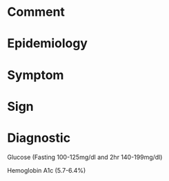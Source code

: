 # Comment

# Epidemiology

# Symptom

# Sign

# Diagnostic

Glucose
(Fasting 100-125mg/dl and 2hr 140-199mg/dl)

Hemoglobin A1c
(5.7-6.4%)
